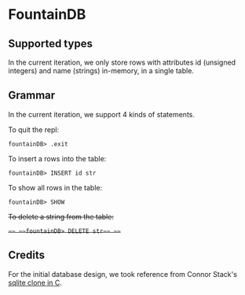 # FountainDB

## Supported types

In the current iteration, we only store rows with attributes id (unsigned integers) and name (strings) in-memory, in a single table.

## Grammar

In the current iteration, we support 4 kinds of statements.

To quit the repl:

```
fountainDB> .exit
```

To insert a rows into the table:

```
fountainDB> INSERT id str
```

To show all rows in the table:

```
fountainDB> SHOW
```

~~To delete a string from the table:~~

~~```~~
~~fountainDB> DELETE str~~
~~```~~

## Credits

For the initial database design, we took reference from Connor Stack's [sqlite clone in C](https://github.com/cstack/db_tutorial).
